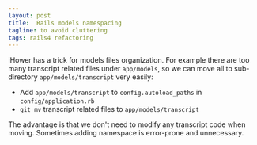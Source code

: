 ```yaml
---
layout: post
title:  Rails models namespacing
tagline: to avoid cluttering
tags: rails4 refactoring
---
```

iHower has a trick for models files organization. For example there are too many transcript related files under `app/models`, so we can move all to sub-directory `app/models/transcript` very easily:

- Add `app/models/transcript` to `config.autoload_paths` in `config/application.rb`
- `git mv` transcript related files to `app/models/transcript`

The advantage is that we don't need to modify any transcript code when moving. Sometimes adding namespace is error-prone and unnecessary.
